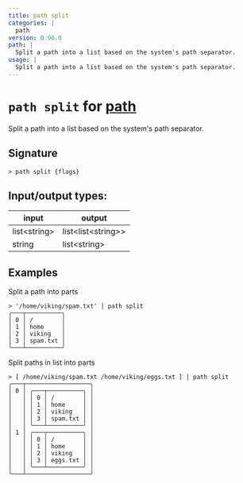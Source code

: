 ```yaml
---
title: path split
categories: |
  path
version: 0.96.0
path: |
  Split a path into a list based on the system's path separator.
usage: |
  Split a path into a list based on the system's path separator.
---
```

<!-- This file is automatically generated. Please edit the command in https://github.com/nushell/nushell instead. -->

# `path split` for [path](/commands/categories/path.md)

<div class='command-title'>Split a path into a list based on the system&#x27;s path separator.</div>

## Signature

```> path split {flags} ```


## Input/output types:

| input        | output             |
| ------------ | ------------------ |
| list\<string\> | list\<list\<string\>\> |
| string       | list\<string\>       |
## Examples

Split a path into parts
```nu
> '/home/viking/spam.txt' | path split
╭───┬──────────╮
│ 0 │ /        │
│ 1 │ home     │
│ 2 │ viking   │
│ 3 │ spam.txt │
╰───┴──────────╯

```

Split paths in list into parts
```nu
> [ /home/viking/spam.txt /home/viking/eggs.txt ] | path split
╭───┬──────────────────╮
│ 0 │ ╭───┬──────────╮ │
│   │ │ 0 │ /        │ │
│   │ │ 1 │ home     │ │
│   │ │ 2 │ viking   │ │
│   │ │ 3 │ spam.txt │ │
│   │ ╰───┴──────────╯ │
│ 1 │ ╭───┬──────────╮ │
│   │ │ 0 │ /        │ │
│   │ │ 1 │ home     │ │
│   │ │ 2 │ viking   │ │
│   │ │ 3 │ eggs.txt │ │
│   │ ╰───┴──────────╯ │
╰───┴──────────────────╯

```
